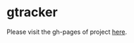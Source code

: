 # gtracker

Please visit the gh-pages of project [here](https://jeffeapalves.github.io/Hello_world/).
